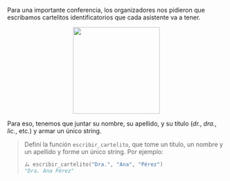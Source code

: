 Para una importante conferencia, los organizadores nos pidieron que escribamos cartelitos identificatorios que cada asistente va a tener.

<div align="center">
	<img width="200px" src="https://raw.githubusercontent.com/mumuki/mumuki-guia-javascript-practica-funciones-y-tipos-de-datos/master/assets/name_badge.png"></img>
</div>

Para eso, tenemos que juntar su nombre, su apellido, y su título (_dr._, _dra._, _lic._, etc.) y armar un único string.

> Definí la función `escribir_cartelito`, que tome un título, un nombre y un apellido y forme un único string. Por ejemplo:
>
> ```python
> ム escribir_cartelito("Dra.", "Ana", "Pérez")
> "Dra. Ana Pérez"
> ```

